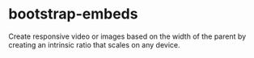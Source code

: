 # bootstrap-embeds
Create responsive video or images based on the width of the parent by creating an intrinsic ratio that scales on any device.

